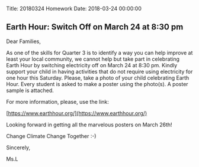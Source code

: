 Title: 20180324 Homework
Date: 2018-03-24 00:00:00


## Earth Hour: Switch Off on March 24 at 8:30 pm

Dear Families,



As one of the skills for Quarter 3 is to identify a way you can help improve at least your local community, we cannot help but take part in celebrating Earth Hour by switching electricity off on March 24 at 8:30 pm. Kindly support your child in having activities that do not require using electricity for one hour this Saturday. Please, take a photo of your child celebrating Earth Hour. Every student is asked to make a poster using the photo(s). A poster sample is attached.



For more information, please, use the link: 



[https://www.earthhour.org/](https://www.earthhour.org/)



Looking forward in getting all the marvelous posters on March 26th!



Change Climate Change Together :-)



Sincerely,

Ms.L
